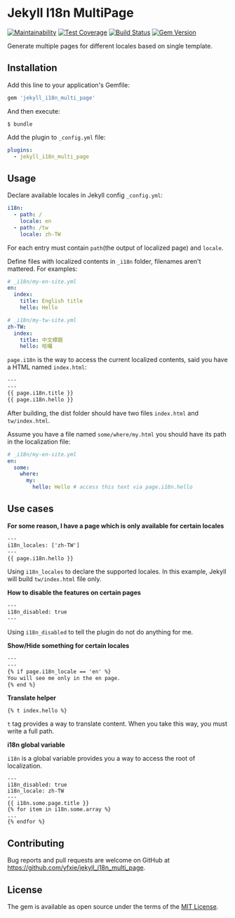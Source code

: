# Jekyll I18n MultiPage

[![Maintainability](https://api.codeclimate.com/v1/badges/706668635f16a2f4de81/maintainability)](https://codeclimate.com/github/yfxie/jekyll_i18n_multi_page/maintainability)
[![Test Coverage](https://api.codeclimate.com/v1/badges/706668635f16a2f4de81/test_coverage)](https://codeclimate.com/github/yfxie/jekyll_i18n_multi_page/test_coverage)
[![Build Status](https://travis-ci.org/yfxie/jekyll_i18n_multi_page.svg?branch=master)](https://travis-ci.org/yfxie/jekyll_i18n_multi_page)
[![Gem Version](https://badge.fury.io/rb/jekyll_i18n_multi_page.svg)](https://badge.fury.io/rb/jekyll_i18n_multi_page)

Generate multiple pages for different locales based on single template.

## Installation

Add this line to your application's Gemfile:

```ruby
gem 'jekyll_i18n_multi_page'
```

And then execute:

    $ bundle

Add the plugin to  `_config.yml` file:

```yml
plugins:
  - jekyll_i18n_multi_page
```

## Usage

Declare available locales in Jekyll config `_config.yml`:

```yml
i18n:
  - path: /
    locale: en
  - path: /tw
    locale: zh-TW
``` 

For each entry must contain `path`(the output of localized page) and `locale`.

Define files with localized contents in `_i18n` folder, filenames aren't mattered. For examples:

```yml
# _i18n/my-en-site.yml
en:
  index:
    title: English title
    hello: Hello
```

```yml
# _i18n/my-tw-site.yml
zh-TW:
  index:
    title: 中文標題
    hello: 哈囉
```

`page.i18n` is the way to access the current localized contents, said you have a HTML named `index.html`:

```html
---
---
{{ page.i18n.title }}
{{ page.i18n.hello }}
```

After building, the dist folder should have two files `index.html` and `tw/index.html`.

Assume you have a file named `some/where/my.html` you should have its path in the localization file:

```yml
# _i18n/my-en-site.yml
en:
  some:
    where:
      my:
        hello: Hello # access this text via page.i18n.hello
```

## Use cases

**For some reason, I have a page which is only available for certain locales**

```html
---
i18n_locales: ['zh-TW']
---
{{ page.i18n.hello }}
```
Using `i18n_locales` to declare the supported locales. In this example, Jekyll will build `tw/index.html` file only.

**How to disable the features on certain pages**

```html
---
i18n_disabled: true
---
```
Using `i18n_disabled` to tell the plugin do not do anything for me.

**Show/Hide something for certain locales**

```html
---
---
{% if page.i18n_locale == 'en' %}
You will see me only in the en page.
{% end %}
```

**Translate helper**

```
{% t index.hello %}
```
`t` tag provides a way to translate content. When you take this way, you must write a full path.

**i18n global variable**

`i18n` is a global variable provides you a way to access the root of localization.

```
---
i18n_disabled: true
i18n_locale: zh-TW
---
{{ i18n.some.page.title }}
{% for item in i18n.some.array %}
...
{% endfor %}
```

## Contributing

Bug reports and pull requests are welcome on GitHub at https://github.com/yfxie/jekyll_i18n_multi_page. 

## License

The gem is available as open source under the terms of the [MIT License](https://opensource.org/licenses/MIT).
